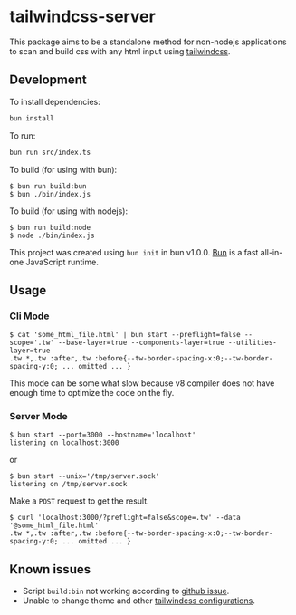 # tailwindcss-server

This package aims to be a standalone method for non-nodejs applications to scan and build css with any html input using [tailwindcss](https://tailwindcss.com).

## Development

To install dependencies:

```bash
bun install
```

To run:

```bash
bun run src/index.ts
```

To build (for using with bun):

```console
$ bun run build:bun
$ bun ./bin/index.js
```

To build (for using with nodejs):

```console
$ bun run build:node
$ node ./bin/index.js
```

This project was created using `bun init` in bun v1.0.0. [Bun](https://bun.sh) is a fast all-in-one JavaScript runtime.

## Usage

### Cli Mode

```console
$ cat 'some_html_file.html' | bun start --preflight=false --scope='.tw' --base-layer=true --components-layer=true --utilities-layer=true
.tw *,.tw :after,.tw :before{--tw-border-spacing-x:0;--tw-border-spacing-y:0; ... omitted ... }
```

This mode can be some what slow because v8 compiler does not have enough time to optimize the code on the fly.

### Server Mode

```console
$ bun start --port=3000 --hostname='localhost'
listening on localhost:3000
```

or

```console
$ bun start --unix='/tmp/server.sock'
listening on /tmp/server.sock
```

Make a `POST` request to get the result.

```console
$ curl 'localhost:3000/?preflight=false&scope=.tw' --data '@some_html_file.html'
.tw *,.tw :after,.tw :before{--tw-border-spacing-x:0;--tw-border-spacing-y:0; ... omitted ... }
```

## Known issues

- Script `build:bin` not working according to [github issue](https://github.com/oven-sh/bun/issues/4918).
- Unable to change theme and other [tailwindcss configurations](https://tailwindcss.com/docs/configuration).
